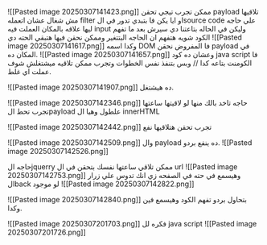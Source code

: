 ![[Pasted image 20250307141423.png]]
ممكن تجرب تيجي تحقن payload تلاقيها مش شغال عشان اتعمله filter او ايا يكن فا بتبدي تدور في الsource code علي حاجه ليها علاقه بالمكان العملت فيه input وليكن في الحاله بتاعتنا دي سيرش بعد ما تفهم الكود شويه هتفهم ان الحاجه البتتغير وممكن نحقن فيها هتبقي الحته دي 
![[Pasted image 20250307141617.png]]
وكدا اسمه DOM فا المفروض نحقن payload في المكان ده.
![[Pasted image 20250307141657.png]]
وعشان ده كود java script فا الكومنت بتاعه كدا // وبس بتنفذ نفس الخطوات وتجرب ممكن تلاقيه ميشتغلش شوف عملت اي غلط.

![[Pasted image 20250307141907.png]]
ده هيشتغل.

![[Pasted image 20250307142346.png]]
حاجه تاخد بالك منها لو لاقيتها ساعتها تجرب تحط الpayload علطول وهيا ال innerHTML 

![[Pasted image 20250307142442.png]]
تجرب تحقن هتلاقيها نفع

![[Pasted image 20250307142509.png]]
وال payload ده ينفع بردو.
![[Pasted image 20250307142526.png]]

حاجه الjquerry ممكن تلاقي ساعتها نفسك بتحقن في ال url ![[Pasted image 20250307142753.png]]
وهيسمع في حته في الصفحه زي انك تدوس علي زرار الback لو موجود
![[Pasted image 20250307142822.png]]

![[Pasted image 20250307142840.png]]
بتحاول بردو تفهم الكود وهيسمع فين وكدا.


![[Pasted image 20250307201703.png]]
فكره لل java script 
![[Pasted image 20250307201726.png]]
